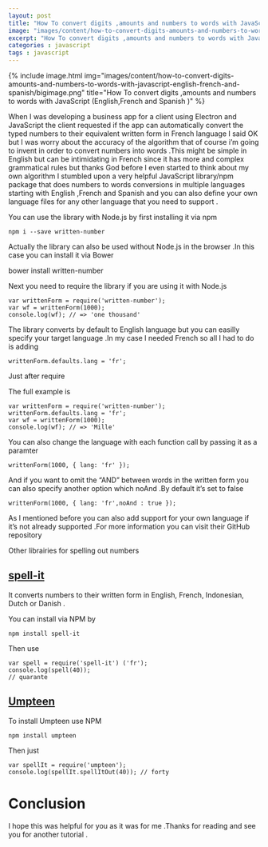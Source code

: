 ```yaml
---
layout: post
title: "How To convert digits ,amounts and numbers to words with JavaScript (English,French and Spanish )"
image: "images/content/how-to-convert-digits-amounts-and-numbers-to-words-with-javascript-english-french-and-spanish/titleimage.png"
excerpt: "How To convert digits ,amounts and numbers to words with JavaScript (English,French and Spanish )"
categories : javascript
tags : javascript
---
```


{% include image.html
   img="images/content/how-to-convert-digits-amounts-and-numbers-to-words-with-javascript-english-french-and-spanish/bigimage.png"
       title="How To convert digits ,amounts and numbers to words with JavaScript (English,French and Spanish )"
%}

When I was developing a business app for a client using Electron and JavaScript the client requested if the app can automatically convert the typed numbers to their equivalent written form in French language I said OK but I was worry about the accuracy of the algorithm that of course i’m going to invent in order to convert numbers into words .This might be simple in English but can be intimidating in French since it has more and complex grammatical rules but thanks God before I even started to think about my own algorithm I stumbled upon a very helpful JavaScript library/npm package that does numbers to words conversions in multiple languages starting with English ,French and Spanish and you can also define your own language files for any other language that you need to support .

You can use the library with Node.js by first installing it via npm 

	npm i --save written-number

Actually the library can also be used without Node.js in the browser .In this case you can install it via Bower

bower install written-number

Next you need to require the library if you are using it with Node.js

	var writtenForm = require('written-number');
	var wf = writtenForm(1000); 
	console.log(wf); // => 'one thousand'

The library converts by default to English language but you can easilly specify your target language .In my case I needed French so all I had to do is adding

	writtenForm.defaults.lang = 'fr';

Just after require 

The full example is

	var writtenForm = require('written-number');
	writtenForm.defaults.lang = 'fr';
	var wf = writtenForm(1000); 
	console.log(wf); // => 'Mille'

You can also change the language with each function call by passing it as a paramter 

	writtenForm(1000, { lang: 'fr' });

And if you want to omit the “AND” between words in the written form you can also specify another option which noAnd .By default it’s set to false 

	writtenForm(1000, { lang: 'fr',noAnd : true });

As I mentioned before you can also add support for your own language if it’s not already supported .For more information you can visit their GitHub repository 

Other librairies for spelling out numbers 

## <a href="https://github.com/jmosbech/spell-it" target="_blank">spell-it</a>
 
It converts numbers to their written form in English, French, Indonesian, Dutch or Danish .

You can install via NPM by 
	
	npm install spell-it

Then use 

	var spell = require('spell-it') ('fr');
	console.log(spell(40));
	// quarante


## <a href="https://github.com/emckean/umpteen" target="_blank">Umpteen</a> 

To install Umpteen use NPM

	npm install umpteen

Then just

	var spellIt = require('umpteen');
	console.log(spellIt.spellItOut(40)); // forty



# Conclusion

I hope this was helpful for you as it was for me .Thanks for reading and see you for another tutorial .








 
  
